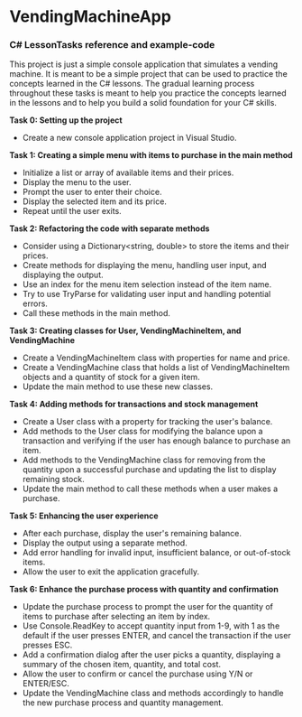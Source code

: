 # VendingMachineApp
### C# LessonTasks reference and example-code

This project is just a simple console application that simulates a vending machine. It is meant to be a simple project that can be used to practice the concepts learned in the C# lessons.
The gradual learning process throughout these tasks is meant to help you practice the concepts learned in the lessons and to help you build a solid foundation for your C# skills.

**Task 0: Setting up the project**
- Create a new console application project in Visual Studio.


**Task 1: Creating a simple menu with items to purchase in the main method**

- Initialize a list or array of available items and their prices.
- Display the menu to the user.
- Prompt the user to enter their choice.
- Display the selected item and its price.
- Repeat until the user exits.


**Task 2: Refactoring the code with separate methods**

- Consider using a Dictionary<string, double> to store the items and their prices.
- Create methods for displaying the menu, handling user input, and displaying the output.
- Use an index for the menu item selection instead of the item name.
- Try to use TryParse for validating user input and handling potential errors.
- Call these methods in the main method.


**Task 3: Creating classes for User, VendingMachineItem, and VendingMachine**

- Create a VendingMachineItem class with properties for name and price.
- Create a VendingMachine class that holds a list of VendingMachineItem objects and a quantity of stock for a given item.
- Update the main method to use these new classes.


**Task 4: Adding methods for transactions and stock management**

- Create a User class with a property for tracking the user's balance.
- Add methods to the User class for modifying the balance upon a transaction and verifying if the user has enough balance to purchase an item.
- Add methods to the VendingMachine class for removing from the quantity upon a successful purchase and updating the list to display remaining stock.
- Update the main method to call these methods when a user makes a purchase.


**Task 5: Enhancing the user experience**

- After each purchase, display the user's remaining balance.
- Display the output using a separate method.
- Add error handling for invalid input, insufficient balance, or out-of-stock items.
- Allow the user to exit the application gracefully.


**Task 6: Enhance the purchase process with quantity and confirmation**

- Update the purchase process to prompt the user for the quantity of items to purchase after selecting an item by index.
- Use Console.ReadKey to accept quantity input from 1-9, with 1 as the default if the user presses ENTER, and cancel the transaction if the user presses ESC.
- Add a confirmation dialog after the user picks a quantity, displaying a summary of the chosen item, quantity, and total cost.
- Allow the user to confirm or cancel the purchase using Y/N or ENTER/ESC.
- Update the VendingMachine class and methods accordingly to handle the new purchase process and quantity management.
